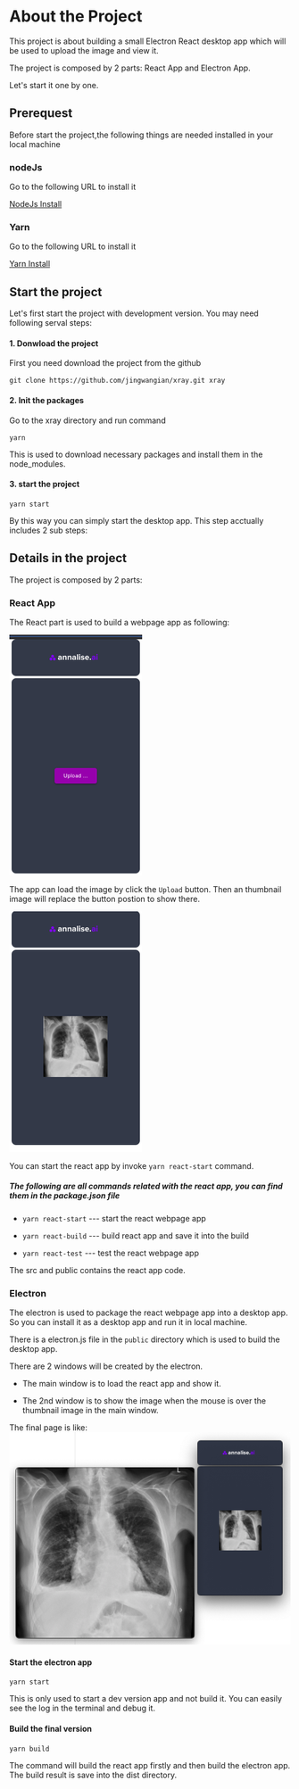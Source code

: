 # About the Project
This project is about building a small Electron React desktop app which will be used to upload the image and view it.

The project is composed by 2 parts: React App and Electron App. 

Let's start it one by one.

## Prerequest
Before start the project,the following things are needed installed in your local machine

### nodeJs
Go to the following URL to install it

[NodeJs Install](https://nodejs.org/en/download/)

### Yarn
Go to the following URL to install it

[Yarn Install](https://classic.yarnpkg.com/en/docs/install/#mac-stable)


## Start the project
Let's first start the project with development version. You may need following serval steps:

#### 1. Donwload the project
First you need download the project from the github

```
git clone https://github.com/jingwangian/xray.git xray
```

#### 2. Init the packages
Go to the xray directory and run command

```
yarn 
```
This is used to download necessary packages and install them in the node_modules.

#### 3. start the project
```
yarn start
```
By this way you can simply start the desktop app.
This step acctually includes 2 sub steps:


## Details in the project
The project is composed by 2 parts:

### React App
The React part is used to build a webpage app as following:

![alt text](public/images/upload.png "Upload")

The app can load the image by click the `Upload` button. Then an thumbnail image will replace the button postion to show there.

![alt text](public/images/load_image.png "thumbnail")

You can start the react app by invoke `yarn react-start` command.

##### The following are all commands related with the react app, you can find them in the package.json file

* `yarn react-start` --- start the react webpage app

* `yarn react-build` --- build react app and save it into the build

* `yarn react-test` --- test the react webpage app

The src and public contains the react app code.

### Electron
The electron is used to package the react webpage app into a desktop app. So you can install it as a desktop app and run it in local machine.

There is a electron.js file in the `public` directory which is used to build the desktop app. 

There are 2 windows will be created by the electron. 

* The main window is to load the react app and show it.

* The 2nd window is to show the image when the mouse is over the thumbnail image in the main window.

The final page is like:
![alt text](public/images/show_image.png "show image")

#### Start the electron app
```
yarn start
```
This is only used to start a dev version app and not build it. You can easily see the log in the terminal and debug it.


#### Build the final version
```
yarn build
```
The command will build the react app firstly and then build the electron app. The build result is save into the dist directory.

